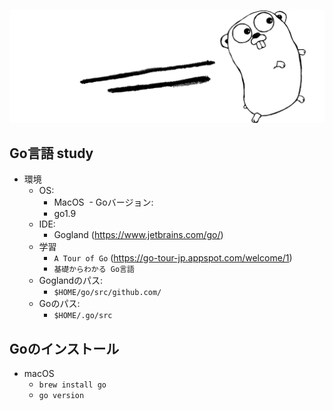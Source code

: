 ![Alt Text](https://github.com/yhidetoshi/Pictures/raw/master/Go_study/Golang-top.png)

## Go言語 study



- 環境　
  - OS: 
    - MacOS
  - Goバージョン:  
    - go1.9
  - IDE: 
    - Gogland (https://www.jetbrains.com/go/)
  - 学習
    - `A Tour of Go` (https://go-tour-jp.appspot.com/welcome/1)
    - `基礎からわかる Go言語`
  - Goglandのパス:
    - `$HOME/go/src/github.com/`
  - Goのパス:
    - `$HOME/.go/src`
    
## Goのインストール
- macOS
  - `brew install go`
  - `go version`
